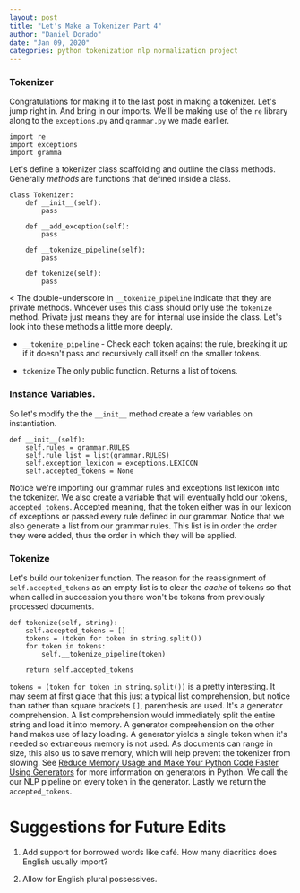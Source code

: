 ```yaml
---
layout: post
title: "Let's Make a Tokenizer Part 4"
author: "Daniel Dorado"
date: "Jan 09, 2020"
categories: python tokenization nlp normalization project
---
```


### Tokenizer

Congratulations for making it to the last post in making a tokenizer. Let's
jump right in. And bring in our imports.  We'll be making use of the `re`
library along to the `exceptions.py` and `grammar.py` we made earlier.

```
import re
import exceptions
import gramma
```

Let's define a tokenizer class scaffolding and outline the class methods. 
Generally *methods* are functions that defined inside a class.

```
class Tokenizer:
    def __init__(self):
        pass

    def __add_exception(self):
        pass

    def __tokenize_pipeline(self):
        pass

    def tokenize(self):
        pass
```


< The double-underscore in `__tokenize_pipeline` indicate that they are private
methods. Whoever uses this class should only use the `tokenize` method. Private
just means they are for internal use inside the class. Let's look into these
methods a little more deeply.

* `__tokenize_pipeline` - Check each token against the rule, breaking it up if
it doesn't pass and recursively call itself on the smaller tokens.

* `tokenize` The only public function. Returns a list of tokens.


### Instance Variables.

So let's modify the the `__init__` method create a few variables on
instantiation. 

```
def __init__(self):
    self.rules = grammar.RULES
    self.rule_list = list(grammar.RULES)
    self.exception_lexicon = exceptions.LEXICON
    self.accepted_tokens = None
```

Notice we're importing our grammar rules and exceptions list lexicon into the
tokenizer.  We also create a variable that will eventually hold our tokens,
`accepted_tokens`.  Accepted meaning, that the token either was in our lexicon
of exceptions or passed every rule defined in our grammar. Notice that we also
generate a list from our grammar rules. This list is in order the order they
were added, thus the order in which they will be applied.

### Tokenize

Let's build our tokenizer function. The reason for the reassignment of
`self.accepted_tokens` as an empty list is to clear the *cache* of tokens so
that when called in succession you there won't be tokens from previously
processed documents. 

```
def tokenize(self, string):
    self.accepted_tokens = []
    tokens = (token for token in string.split())
    for token in tokens:
        self.__tokenize_pipeline(token)

    return self.accepted_tokens
```

`tokens = (token for token in string.split())` is a pretty interesting. It may
seem at first glace that this just a typical list comprehension, but notice 
than rather than square brackets `[]`, parenthesis are used.  It's a 
generator comprehension. A list comprehension would immediately split the
entire string and load it into memory.  A generator comprehension on the other
hand makes use of lazy loading. A generator yields a single token when it's
needed so extraneous memory is not used. As documents can range in size, this
also us to save memory, which will help prevent the tokenizer from slowing. See
[Reduce Memory Usage and Make Your Python Code Faster Using Generators](https://towardsdatascience.com/reduce-memory-usage-and-make-your-python-code-faster-using-generators-bd79dbfeb4c)
for more information on generators in Python. We call the our NLP pipeline on
every token in the generator.  Lastly we return the `accepted_tokens`.




# Suggestions for Future Edits

1. Add support for borrowed words like café.  How many diacritics does
English usually import?

2. Allow for English plural possessives.